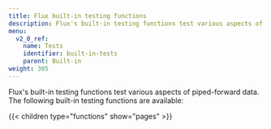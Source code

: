 ```yaml
---
title: Flux built-in testing functions
description: Flux's built-in testing functions test various aspects of piped-forward data.
menu:
  v2_0_ref:
    name: Tests
    identifier: built-in-tests
    parent: Built-in
weight: 305
---
```


Flux's built-in testing functions test various aspects of piped-forward data.
The following built-in testing functions are available:

{{< children type="functions" show="pages" >}}
